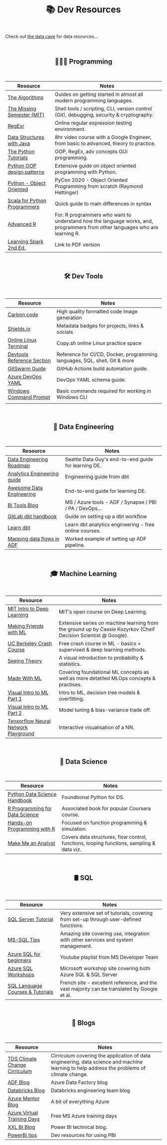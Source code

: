 <h1 align="center"><b> 📚 Dev Resources </b></h1>
<br>

Check out [the data cave](https://github.com/DNYFZR/Dev-Resources/blob/main/data_cave.md) for data resources...


<br>
<h2 align="center"><b> 👨🏻‍🎤 Programming </b></h2>
<br>

| **Resource** | **Notes**
|--|--
| [The Algorithms](https://github.com/TheAlgorithms) | Guides on getting started in almost all modern programming languages.
| [The Missing Semester (MIT)](https://missing.csail.mit.edu/) | Shell tools / scripting, CLI, version control (Git), debugging, security & cryptography.
| [RegExr](https://regexr.com/) | Online regular expression testing environment.
| [Data Structures with Java](https://www.youtube.com/watch?v=RBSGKlAvoiM) | 8hr video course with a Google Engineer, from basic to advanced, theory to practice.
| [The Python Tutorials](https://www.pythontutorial.net/) | OOP, RegEx, adv concepts GUI programming.
| [Python OOP design patterns](https://python-patterns.guide/) | Extensive guide on object oriented programming with Python.
| [Python - Object Oriented](https://www.youtube.com/watch?v=8moWQ1561FY) | PyCon 2020 - Object Oriented Programming from scratch (Raymond Hettinger)
| [Scala for Python Programmers](https://docs.scala-lang.org/scala3/book/scala-for-python-devs.html) | Quick guide to main differences in syntax
| [Advanced R](https://adv-r.hadley.nz/) | For: R programmers who want to understand how the language works, and, programmers from other languages who are learning R.
| [Learning Spark 2nd Ed.](https://pages.databricks.com/rs/094-YMS-629/images/LearningSpark2.0.pdf) | Link to PDF version




<br>
<h2 align="center"><b> 🛠 Dev Tools </b></h2>
<br>

| **Resource** | **Notes**
|--|--
| [Carbon code](https://carbon.now.sh/) | High quality formatted code image generation  
| [Shields.io](https://shields.io/) | Metadata badges for projects, links & socials
| [Online Linux Terminal](https://copy.sh/v86/?profile=linux26) | Copy.sh online Linux practice space
| [Devtools Reference Section](https://michaelcurrin.github.io/dev-cheatsheets/cheatsheets/) | Reference for CI/CD, Docker, programming languages, SQL, shell, Git & more
| [GitSwarm Guide](https://www.perforce.com/manuals/gitswarm/ci/yaml/README.html) | GitHub Actions build automation guide.
| [Azure DevOps YAML](https://docs.microsoft.com/en-us/azure/devops/pipelines/yaml-schema/?view=azure-pipelines) | DevOps YAML schema guide.
| [Windows Command Prompt](http://www.cs.columbia.edu/~sedwards/classes/2017/1102-spring/Command%20Prompt%20Cheatsheet.pdf) | Basic commands required for working in Windows CLI
|  | 




<br>
<h2 align="center"><b> 🧱 Data Engineering </b></h2>
<br>

| **Resource** | **Notes**
|--|--
| [Data Engineering Roadmap](https://drive.google.com/file/d/13U2jrqXGDOIRuM1alAd43aqUT6qieMF0/view) | Seattle Data Guy's end-to-end guide for learning DE.
| [Analytics Engineering guide](https://www.getdbt.com/analytics-engineering/) | Engineering guide from dbt
| [Awesome Data Engineering](https://awesomedataengineering.com/) | End-to-end guide for learning DE.
| [BI Tools Blog](https://microsoft-bitools.blogspot.com/) | MS / Azure tools - ADF / Synapse / PBI / PA / DevOps...
| [GitLab dbt handbook](https://about.gitlab.com/handbook/business-technology/data-team/platform/dbt-guide/) | Guide on setting up a dbt workflow
| [Learn dbt](https://courses.getdbt.com/collections) | Learn dbt analytics engineering - free online courses.
| [Mapping data flows in ADF](https://www.sqlservercentral.com/articles/understanding-mapping-dataflow-in-azure-data-factory) | Worked example of setting up ADF pipeline.




<br>
<h2 align="center"><b> 🎓 Machine Learning </b></h2>
<br>

| **Resource** | **Notes**
|--|--
| [MIT Intro to Deep Learning](http://introtodeeplearning.com/) | MIT's open course on Deep Learning.
| [Making Friends with ML](https://www.youtube.com/playlist?list=PLRKtJ4IpxJpDxl0NTvNYQWKCYzHNuy2xG) | Extensive series on machine learning from the ground up by Cassie Kozyrkov (Cheif Decision Scientist @ Google). 
| [UC Berkeley Crash Course](https://ml.berkeley.edu/blog/tag/crash-course) | Free crash course in ML - basics + supervised & deep learning methods.
| [Seeing Theory](https://seeing-theory.brown.edu/) | A visual introduction to probability & statistics.
| [Made With ML](https://madewithml.com/) | Covering foundational ML concepts as well as more detatiled MLOps concepts & practises.
| [Visual Intro to ML Part 1](http://www.r2d3.us/visual-intro-to-machine-learning-part-1/) | Intro to ML, decision tree models & overfitting.
| [Visual Intro to ML Part 2](http://www.r2d3.us/visual-intro-to-machine-learning-part-2/) | Model tuning & bias-variance trade off.
| [Tensorflow Neural Network Playground](https://playground.tensorflow.org/#activation=tanh&batchSize=10&dataset=circle&regDataset=reg-plane&learningRate=0.03&regularizationRate=0&noise=0&networkShape=4,2&seed=0.58261&showTestData=false&discretize=false&percTrainData=50&x=true&y=true&xTimesY=false&xSquared=false&ySquared=false&cosX=false&sinX=false&cosY=false&sinY=false&collectStats=false&problem=classification&initZero=false&hideText=false) | Interactive visualisation of a NN.




<br>
<h2 align="center"><b> 🧪 Data Science </b></h2>
<br>

| **Resource** | **Notes**
|--|--
| [Python Data Science Handbook](https://jakevdp.github.io/PythonDataScienceHandbook/) | Foundtional Python for DS. 
| [R Programming for Data Science](https://www.cs.upc.edu/~robert/teaching/estadistica/rprogramming.pdf) | Associated book for popular Coursera course.
| [Hands-on Programming with R](https://d1b10bmlvqabco.cloudfront.net/attach/ighbo26t3ua52t/igp9099yy4v10/igz7vp4w5su9/OReilly_HandsOn_Programming_with_R_2014.pdf) | Focused on function programming & simulation.
| [Make Me an Analyst](https://makemeanalyst.com/r-programming/) | Covers data structures, flow control, functions, looping functions, sampling & data viz.




<br>
<h2 align="center"><b> 🛢 SQL </b></h2>
<br>

| **Resource** | **Notes**
|--|--
| [SQL Server Tutorial](https://www.sqlservertutorial.net/) | Very extensive set of tutorials, covering from set-up through user-defined functions.
| [MS-SQL Tips](https://www.mssqltips.com/) | Amazing site covering use, integration with other services and system management.  
| [Azure SQL for beginners](https://www.youtube.com/playlist?list=PLlrxD0HtieHi5c9-i_Dnxw9vxBY-TqaeN) | Youtube playlist from MS Developer Team
| [Azure SQL Workshops](https://microsoft.github.io/sqlworkshops/?WT.mc_id=azuresql4beg_azuresql-ch9-code) | Microsoft workshop site covering both Azure SQL & SQL Server
| [SQL Language Courses & Tutorials](https://sql.sh/) | French site - excellent reference, and the vast majority can be translated by Google et al. 




<br>
<h2 align="center"><b> 📝 Blogs </b></h2>
<br>

| **Resource** | **Notes**
|--|--
| [TDS Climate Change Cirriculum](https://towardsdatascience.com/the-data-science-climate-change-curriculum-e93b2ba1b969) | Cirriculum covering the application of data engineering, data science and machine learning to help address the problems of climate change. 
| [ADF Blog](https://techcommunity.microsoft.com/t5/azure-data-factory-blog/bg-p/AzureDataFactoryBlog) | Azure Data Factory blog
| [Databricks Blog](https://databricks.com/blog/category/engineering) | Databricks engineering team blog 
| [Azure Mentor Blog](https://azurementor.wordpress.com/) | A bit of everything Azure
| [Azure Virtual Training Days](https://www.microsoft.com/en-us/trainingdays/azure) | Free MS Azure training days
| [XXL BI Blog](https://xxlbi.com/) | Power BI technical blog.
| [PowerBi tips](https://powerbi.tips/2021/02/power-bi-version-control/) | Dev resources for using PBI 
